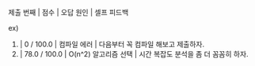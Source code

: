 제출 번째 | 점수 | 오답 원인 | 셀프 피드백

ex)

1. |    0 / 100.0 | 컴파일 에러          | 다음부터 꼭 컴파일 해보고 제출하자.
2. | 78.0 / 100.0 | O(n^2) 알고리즘 선택 | 시간 복잡도 분석을 좀 더 꼼꼼히 하자.
